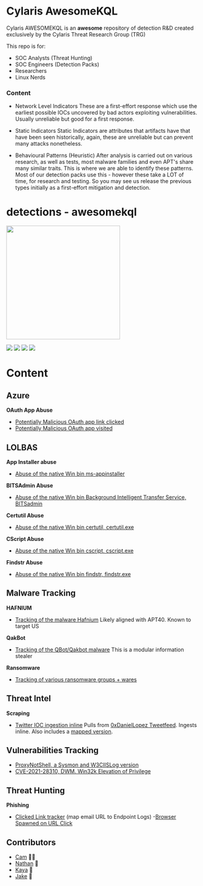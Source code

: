 # Cylaris AwesomeKQL 

Cylaris AWESOMEKQL is an **awesome** repository of detection R&D created exclusively by the Cylaris Threat Research Group (TRG)

This repo is for:
- SOC Analysts (Threat Hunting) 
- SOC Engineers (Detection Packs)
- Researchers 
- Linux Nerds 

### Content

- Network Level Indicators
These are a first-effort response which use the earliest possible IOCs uncovered by bad actors exploiting vulnerabilities. Usually unreliable but good for a first response.

- Static Indicators
Static Indicators are attributes that artifacts have that have been seen historically, again, these are unreliable but can prevent many attacks nonetheless.

- Behavioural Patterns (Heuristic)
After analysis is carried out on various research, as well as tests, most malware families and even APT's share many similar traits. This is where we are able to identify these patterns. Most of our detection packs use this - however these take a LOT of time, for research and testing. So you may see us release the previous types initially as a first-effort mitigation and detection.

# detections - awesomekql
<img width="300px" border=0 src="https://cylaris.org/assets/cylarisghp.svg"></img>

![](https://img.shields.io/github/commit-activity/m/cylaris/awesomekql?color=purple&style=flat-square) ![](https://img.shields.io/website?down_color=red&style=flat-square&up_color=purple&url=https%3A%2F%2Fcylaris.org) ![](https://img.shields.io/keybase/pgp/cylaris?color=purple&style=flat-square) ![](https://img.shields.io/github/license/cylaris/awesomekql?color=purple&style=flat-square)


# Content

## Azure

**OAuth App Abuse**
- [Potentially Malicious OAuth app link clicked](https://github.com/cylaris/awesomekql/blob/main/Azure/Oauth/CylarisTRG-MaliciousAppAuth_EmailLinkClicked.json "Potentially Malicious OAuth app link clicked")
- [Potentially Malicious OAuth app visited](https://github.com/cylaris/awesomekql/blob/main/Azure/Oauth/CylarisTRG-MaliciousAppAuth_LinkVisited.json "Potentially Malicious OAuth app visited")

## LOLBAS

**App Installer abuse**
- [Abuse of the native Win bin ms-appinstaller](https://github.com/cylaris/awesomekql/blob/main/lolbas/lol-appinstaller-sentinel-kql.txt "Abuse of the native Win bin ms-appinstaller")

**BITSAdmin Abuse**
- [Abuse of the native Win bin Background Intelligent Transfer Service, BITSadmin](https://github.com/cylaris/awesomekql/blob/main/lolbas/lol-bitsadmin-abuse-download.json)

**Certutil Abuse**
- [Abuse of the native Win bin certutil, certutil.exe](https://github.com/cylaris/awesomekql/blob/main/lolbas/lol-bitsadmin-abuse-download.json "Abuse of the native Win bin certutil")

**CScript Abuse**
- [Abuse of the native Win bin cscript, cscript.exe](https://github.com/cylaris/awesomekql/blob/main/lolbas/lol-cscript-ads-sentinel-kql.txt "Abuse of the native Win bin cscript")

**Findstr Abuse**
- [Abuse of the native Win bin findstr, findstr.exe](https://github.com/cylaris/awesomekql/blob/main/lolbas/lol-findstr-abuse-sentinel-kql "Abuse of the native Win bin findstr")

## Malware Tracking

**HAFNIUM**
- [Tracking of the malware Hafnium](https://github.com/cylaris/awesomekql/tree/main/malwaretracking/hafnium "Tracking of the malware Hafnium") Likely aligned with APT40. Known to target US

**QakBot**
- [Tracking of the QBot/Qakbot malware](https://github.com/cylaris/awesomekql/tree/main/malwaretracking/qakbot "Tracking of the QBot/Qakbot malware") This is a modular information stealer

**Ransomware**
- [Tracking of various ransomware groups + wares](https://github.com/cylaris/awesomekql/tree/main/malwaretracking/ransomware "Tracking of various ransomware groups + wares")

## Threat Intel
**Scraping**
- [Twitter IOC ingestion inline](https://github.com/cylaris/awesomekql/blob/main/threatintel/scraping/cti-twitter-ioc-ingestion.json "Twitter IOC ingestion inline") Pulls from [0xDanielLopez Tweetfeed](https://github.com/0xDanielLopez/TweetFeed "0xDanielLopez Tweetfeed"). Ingests inline. Also includes a [mapped version](https://github.com/cylaris/awesomekql/blob/main/threatintel/scraping/cti-twitter-ioc-mapping.json "mapped version"). 

## Vulnerabilities Tracking
- [ProxyNotShell, a Sysmon and W3CIISLog version](https://github.com/cylaris/awesomekql/tree/main/vulnerabilities/ProxyNotShell "ProxyNotShell, a Sysmon and W3CIISLog version")
- [CVE-2021-28310, DWM. Win32k Elevation of Privilege](https://github.com/cylaris/awesomekql/tree/main/vulnerabilities/cve-2021-28310 "CVE-2021-28310, DWM. Win32k Elevation of Privilege")

## Threat Hunting

**Phishing**
- [Clicked Link tracker](https://github.com/cylaris/awesomekql/blob/main/threathunting/phishing/CylarisTRG-TH-LinkTracker-KQL.json "Clicked Link tracker") (map email URL to Endpoint Logs)
-[Browser Spawned on URL Click](https://github.com/cylaris/awesomekql/blob/main/threathunting/phishing/CylarisTRG-TH-Browser-Spawn-URLClick.json "Browser Spawned on URL Click")

## Contributors
- [Cam](https://sorry.wtf "Cam") :man_mechanic:	
- [Nathan](https://www.linkedin.com/in/nathan-long-739511182/ "Nathan") :ninja:	
- [Kaya](https://kaya.baby "Kaya") :martial_arts_uniform:	
- [Jake](https://www.linkedin.com/in/jake-bolam/ "Jake") :crystal_ball:
